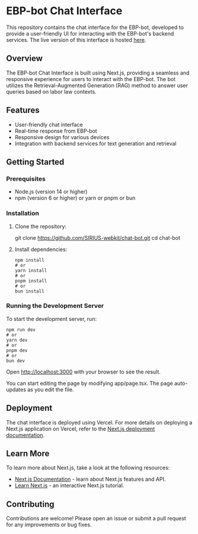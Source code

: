# EBP-bot Chat Interface

This repository contains the chat interface for the EBP-bot, developed to provide a user-friendly UI for interacting with the EBP-bot's backend services. The live version of this interface is hosted [here](https://ebp-bot.vercel.app/).

## Overview

The EBP-bot Chat Interface is built using Next.js, providing a seamless and responsive experience for users to interact with the EBP-bot. The bot utilizes the Retrieval-Augmented Generation (RAG) method to answer user queries based on labor law contexts.

## Features

- User-friendly chat interface
- Real-time response from EBP-bot
- Responsive design for various devices
- Integration with backend services for text generation and retrieval

## Getting Started

### Prerequisites

- Node.js (version 14 or higher)
- npm (version 6 or higher) or yarn or pnpm or bun

### Installation

1. Clone the repository:
   
   git clone https://github.com/SIRIUS-webkit/chat-bot.git
   cd chat-bot
   

2. Install dependencies:
   ```
   npm install
   # or
   yarn install
   # or
   pnpm install
   # or
   bun install
   ```
   

### Running the Development Server

To start the development server, run:
``` 
npm run dev
# or
yarn dev
# or
pnpm dev
# or
bun dev 
```

Open [http://localhost:3000](http://localhost:3000) with your browser to see the result.

You can start editing the page by modifying app/page.tsx. The page auto-updates as you edit the file.

## Deployment

The chat interface is deployed using Vercel. For more details on deploying a Next.js application on Vercel, refer to the [Next.js deployment documentation](https://nextjs.org/docs/deployment).

## Learn More

To learn more about Next.js, take a look at the following resources:
- [Next.js Documentation](https://nextjs.org/docs) - learn about Next.js features and API.
- [Learn Next.js](https://nextjs.org/learn) - an interactive Next.js tutorial.

## Contributing

Contributions are welcome! Please open an issue or submit a pull request for any improvements or bug fixes.
